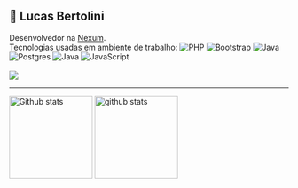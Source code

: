 ## 🚀 Lucas Bertolini

Desenvolvedor na <a href="https://www.nexum.com.br">Nexum</a>.\
Tecnologias usadas em ambiente de trabalho: ![PHP](https://img.shields.io/badge/PHP-7.4+-blue)
![Bootstrap](https://img.shields.io/badge/Bootstrap-4-blue)
![Java](https://img.shields.io/badge/Java-8-blue)
![Postgres](https://img.shields.io/badge/Postgres-12-blue)
![Java](https://img.shields.io/badge/Java-blue)
![JavaScript](https://img.shields.io/badge/JavaScript-ES6%2B-blue)<br/><br/>
<a href="https://www.linkedin.com/in/lucas-bertolini/">
  <img src="https://img.shields.io/badge/LinkedIn-0077B5?style=for-the-badge&logo=linkedin&logoColor=white">
</a><br/><hr>
<div aling="left">
  <img src="https://github-readme-stats.vercel.app/api?username=lucasbertolini&theme=github_dark&show_icons=true&count_private=true" height="150" alt="Github stats">
  <img src="https://github-readme-stats.vercel.app/api/top-langs/?username=lucasbertolini&layout=compact&theme=github_dark&count_private=true" alt="github stats" height="150">

</div>

